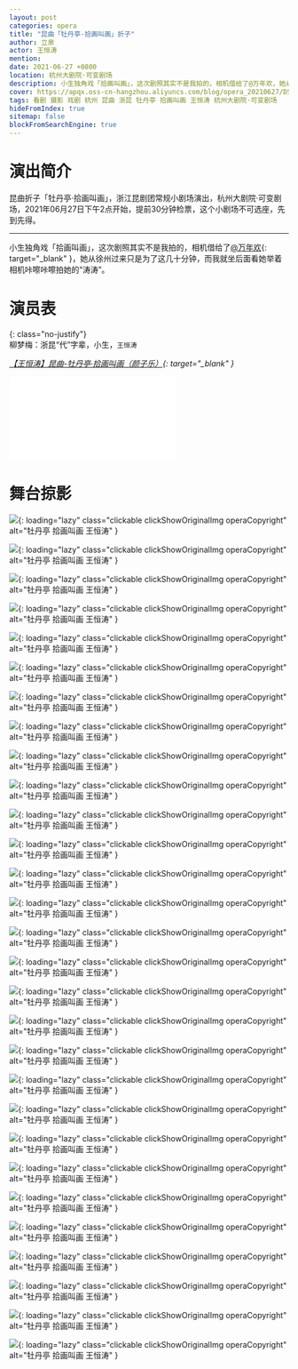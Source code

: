 ```yaml
---
layout: post
categories: opera
title: "昆曲「牡丹亭·拾画叫画」折子"
author: 立泉
actor: 王恒涛
mention: 
date: 2021-06-27 +0800
location: 杭州大剧院·可变剧场
description: 小生独角戏「拾画叫画」，这次剧照其实不是我拍的，相机借给了@万年欢，她从徐州过来只是为了这几十分钟，而我就坐后面看她举着相机咔嚓咔嚓拍她的“涛涛”。
cover: https://apqx.oss-cn-hangzhou.aliyuncs.com/blog/opera_20210627/DSC06421_thumb.jpg
tags: 看剧 摄影 戏剧 杭州 昆曲 浙昆 牡丹亭 拾画叫画 王恒涛 杭州大剧院·可变剧场
hideFromIndex: true
sitemap: false
blockFromSearchEngine: true
---
```


# 演出简介

昆曲折子「牡丹亭·拾画叫画」，浙江昆剧团常规小剧场演出，杭州大剧院·可变剧场，2021年06月27日下午2点开始，提前30分钟检票，这个小剧场不可选座，先到先得。

<hr class="line-divider" />

小生独角戏「拾画叫画」，这次剧照其实不是我拍的，相机借给了[@万年欢](https://weibo.com/u/5861759167){: target="_blank" }，她从徐州过来只是为了这几十分钟，而我就坐后面看她举着相机咔嚓咔嚓拍她的“涛涛”。

# 演员表

{: class="no-justify"}  
柳梦梅：浙昆“代”字辈，小生，`王恒涛`

*[【王恒涛】昆曲-牡丹亭·拾画叫画（颜子乐）](https://www.bilibili.com/video/BV1Do4y1k7zS){: target="_blank" }*

<div class="video-container">
<iframe loading="lazy" src="//player.bilibili.com/player.html?aid=376300083&bvid=BV1Do4y1k7zS&cid=361108514&page=1" scrolling="no" border="0" frameborder="no" framespacing="0" allowfullscreen="true"> </iframe>
</div>

# 舞台掠影

![](https://apqx.oss-cn-hangzhou.aliyuncs.com/blog/opera_20210627/DSC06410_thumb.jpg){: loading="lazy" class="clickable clickShowOriginalImg operaCopyright" alt="牡丹亭 拾画叫画 王恒涛" }

![](https://apqx.oss-cn-hangzhou.aliyuncs.com/blog/opera_20210627/DSC06413_thumb.jpg){: loading="lazy" class="clickable clickShowOriginalImg operaCopyright" alt="牡丹亭 拾画叫画 王恒涛" }

![](https://apqx.oss-cn-hangzhou.aliyuncs.com/blog/opera_20210627/DSC06414_thumb.jpg){: loading="lazy" class="clickable clickShowOriginalImg operaCopyright" alt="牡丹亭 拾画叫画 王恒涛" }

![](https://apqx.oss-cn-hangzhou.aliyuncs.com/blog/opera_20210627/DSC06419_thumb.jpg){: loading="lazy" class="clickable clickShowOriginalImg operaCopyright" alt="牡丹亭 拾画叫画 王恒涛" }

![](https://apqx.oss-cn-hangzhou.aliyuncs.com/blog/opera_20210627/DSC06421_thumb.jpg){: loading="lazy" class="clickable clickShowOriginalImg operaCopyright" alt="牡丹亭 拾画叫画 王恒涛" }

![](https://apqx.oss-cn-hangzhou.aliyuncs.com/blog/opera_20210627/DSC06426_thumb.jpg){: loading="lazy" class="clickable clickShowOriginalImg operaCopyright" alt="牡丹亭 拾画叫画 王恒涛" }

![](https://apqx.oss-cn-hangzhou.aliyuncs.com/blog/opera_20210627/DSC06433_thumb.jpg){: loading="lazy" class="clickable clickShowOriginalImg operaCopyright" alt="牡丹亭 拾画叫画 王恒涛" }

![](https://apqx.oss-cn-hangzhou.aliyuncs.com/blog/opera_20210627/DSC06439_thumb.jpg){: loading="lazy" class="clickable clickShowOriginalImg operaCopyright" alt="牡丹亭 拾画叫画 王恒涛" }

![](https://apqx.oss-cn-hangzhou.aliyuncs.com/blog/opera_20210627/DSC06440_thumb.jpg){: loading="lazy" class="clickable clickShowOriginalImg operaCopyright" alt="牡丹亭 拾画叫画 王恒涛" }

![](https://apqx.oss-cn-hangzhou.aliyuncs.com/blog/opera_20210627/DSC06443_thumb.jpg){: loading="lazy" class="clickable clickShowOriginalImg operaCopyright" alt="牡丹亭 拾画叫画 王恒涛" }

![](https://apqx.oss-cn-hangzhou.aliyuncs.com/blog/opera_20210627/DSC06451_thumb.jpg){: loading="lazy" class="clickable clickShowOriginalImg operaCopyright" alt="牡丹亭 拾画叫画 王恒涛" }

![](https://apqx.oss-cn-hangzhou.aliyuncs.com/blog/opera_20210627/DSC06452_thumb.jpg){: loading="lazy" class="clickable clickShowOriginalImg operaCopyright" alt="牡丹亭 拾画叫画 王恒涛" }

![](https://apqx.oss-cn-hangzhou.aliyuncs.com/blog/opera_20210627/DSC06453_thumb.jpg){: loading="lazy" class="clickable clickShowOriginalImg operaCopyright" alt="牡丹亭 拾画叫画 王恒涛" }

![](https://apqx.oss-cn-hangzhou.aliyuncs.com/blog/opera_20210627/DSC06454_thumb.jpg){: loading="lazy" class="clickable clickShowOriginalImg operaCopyright" alt="牡丹亭 拾画叫画 王恒涛" }

![](https://apqx.oss-cn-hangzhou.aliyuncs.com/blog/opera_20210627/DSC06457_thumb.jpg){: loading="lazy" class="clickable clickShowOriginalImg operaCopyright" alt="牡丹亭 拾画叫画 王恒涛" }

![](https://apqx.oss-cn-hangzhou.aliyuncs.com/blog/opera_20210627/DSC06459_thumb.jpg){: loading="lazy" class="clickable clickShowOriginalImg operaCopyright" alt="牡丹亭 拾画叫画 王恒涛" }

![](https://apqx.oss-cn-hangzhou.aliyuncs.com/blog/opera_20210627/DSC06460_thumb.jpg){: loading="lazy" class="clickable clickShowOriginalImg operaCopyright" alt="牡丹亭 拾画叫画 王恒涛" }

![](https://apqx.oss-cn-hangzhou.aliyuncs.com/blog/opera_20210627/DSC06468_thumb.jpg){: loading="lazy" class="clickable clickShowOriginalImg operaCopyright" alt="牡丹亭 拾画叫画 王恒涛" }

![](https://apqx.oss-cn-hangzhou.aliyuncs.com/blog/opera_20210627/DSC06470_thumb.jpg){: loading="lazy" class="clickable clickShowOriginalImg operaCopyright" alt="牡丹亭 拾画叫画 王恒涛" }

![](https://apqx.oss-cn-hangzhou.aliyuncs.com/blog/opera_20210627/DSC06475_thumb.jpg){: loading="lazy" class="clickable clickShowOriginalImg operaCopyright" alt="牡丹亭 拾画叫画 王恒涛" }

![](https://apqx.oss-cn-hangzhou.aliyuncs.com/blog/opera_20210627/DSC06476_thumb.jpg){: loading="lazy" class="clickable clickShowOriginalImg operaCopyright" alt="牡丹亭 拾画叫画 王恒涛" }

![](https://apqx.oss-cn-hangzhou.aliyuncs.com/blog/opera_20210627/DSC06477_thumb.jpg){: loading="lazy" class="clickable clickShowOriginalImg operaCopyright" alt="牡丹亭 拾画叫画 王恒涛" }

![](https://apqx.oss-cn-hangzhou.aliyuncs.com/blog/opera_20210627/DSC06479_thumb.jpg){: loading="lazy" class="clickable clickShowOriginalImg operaCopyright" alt="牡丹亭 拾画叫画 王恒涛" }

![](https://apqx.oss-cn-hangzhou.aliyuncs.com/blog/opera_20210627/DSC06482_thumb.jpg){: loading="lazy" class="clickable clickShowOriginalImg operaCopyright" alt="牡丹亭 拾画叫画 王恒涛" }

![](https://apqx.oss-cn-hangzhou.aliyuncs.com/blog/opera_20210627/DSC06487_thumb.jpg){: loading="lazy" class="clickable clickShowOriginalImg operaCopyright" alt="牡丹亭 拾画叫画 王恒涛" }

![](https://apqx.oss-cn-hangzhou.aliyuncs.com/blog/opera_20210627/DSC06499_thumb.jpg){: loading="lazy" class="clickable clickShowOriginalImg operaCopyright" alt="牡丹亭 拾画叫画 王恒涛" }

![](https://apqx.oss-cn-hangzhou.aliyuncs.com/blog/opera_20210627/DSC06510_thumb.jpg){: loading="lazy" class="clickable clickShowOriginalImg operaCopyright" alt="牡丹亭 拾画叫画 王恒涛" }

![](https://apqx.oss-cn-hangzhou.aliyuncs.com/blog/opera_20210627/DSC06516_thumb.jpg){: loading="lazy" class="clickable clickShowOriginalImg operaCopyright" alt="牡丹亭 拾画叫画 王恒涛" }

![](https://apqx.oss-cn-hangzhou.aliyuncs.com/blog/opera_20210627/DSC06529_thumb.jpg){: loading="lazy" class="clickable clickShowOriginalImg operaCopyright" alt="牡丹亭 拾画叫画 王恒涛" }